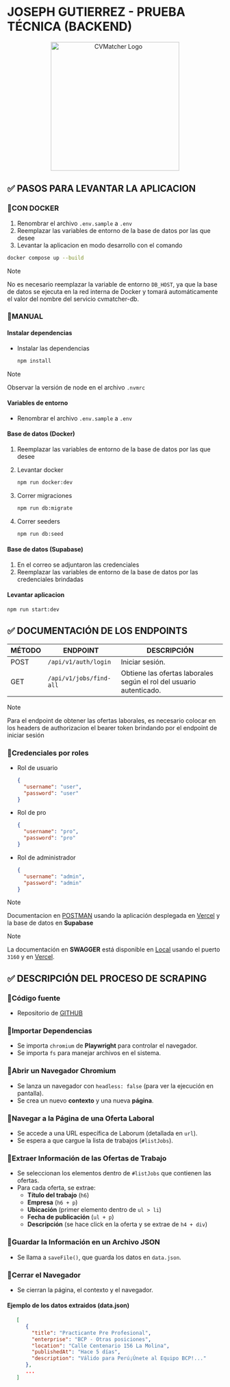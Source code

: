 # JOSEPH GUTIERREZ - PRUEBA TÉCNICA (BACKEND)

<p align="center">
  <img src="https://www.cvmatcher.app/images/shortlogo.webp"
  width="300" alt="CVMatcher Logo" />
  </a>
</p>

## ✅ PASOS PARA LEVANTAR LA APLICACION

### 🔹CON DOCKER

1. Renombrar el archivo `.env.sample` a `.env`
2. Reemplazar las variables de entorno de la base de datos por las que desee
3. Levantar la aplicacion en modo desarrollo con el comando

  ```bash
  docker compose up --build
  ```

> [!NOTE]
> No es necesario reemplazar la variable de entorno `DB_HOST`, ya que la
> base de datos se ejecuta en la red interna de Docker y tomará automáticamente
> el valor del nombre del servicio cvmatcher-db.

### 🔹MANUAL

#### Instalar dependencias

- Instalar las dependencias

  ```bash
  npm install
  ```

> [!NOTE]
> Observar la versión de node en el archivo `.nvmrc`

#### Variables de entorno

- Renombrar el archivo `.env.sample` a `.env`

#### Base de datos (Docker)

1. Reemplazar las variables de entorno de la base de datos por las que desee
2. Levantar docker

   ```bash
   npm run docker:dev
   ```

3. Correr migraciones

   ```bash
   npm run db:migrate
   ```

4. Correr seeders

   ```bash
   npm run db:seed
    ```

#### Base de datos (Supabase)

1. En el correo se adjuntaron las credenciales
2. Reemplazar las variables de entorno de la base de datos por las credenciales brindadas

#### Levantar aplicacion

```bash
npm run start:dev
```

## ✅ DOCUMENTACIÓN DE LOS ENDPOINTS

| MÉTODO | ENDPOINT                | DESCRIPCIÓN                                                         |
| ------ | ----------------------- | ------------------------------------------------------------------- |
| POST   | `/api/v1/auth/login`    | Iniciar sesión.                                                     |
| GET    | `/api/v1/jobs/find-all` | Obtiene las ofertas laborales según el rol del usuario autenticado. |

> [!NOTE]
> Para el endpoint de obtener las ofertas laborales, es necesario colocar en los
> headers de authorizacion el bearer token brindando por el endpoint de iniciar
> sesión

### 🔹Credenciales por roles

- Rol de usuario

  ```json
  {
    "username": "user",
    "password": "user"
  }
  ```

- Rol de pro

  ```json
  {
    "username": "pro",
    "password": "pro"
  }
  ```

- Rol de administrador

  ```json
  {
    "username": "admin",
    "password": "admin"
  }
  ```

> [!NOTE]
> Documentacion en [POSTMAN](https://documenter.getpostman.com/view/29145466/2sAYXCixwe) usando la aplicación desplegada en [Vercel](https://joseph-gutierrez-prueba-tecnica-cvmatcher-back.vercel.app) y la base
> de datos en **Supabase**

> [!NOTE]
> La documentación en **SWAGGER** está disponible en [Local](http://localhost:3160/documentation) usando el puerto `3160` y en [Vercel](https://joseph-gutierrez-prueba-tecnica-cvmatcher-back.vercel.app/documentation).

## ✅ DESCRIPCIÓN DEL PROCESO DE SCRAPING

### 🔹Código fuente

- Repositorio de [GITHUB](https://github.com/bjgonzalesg/https-github.com-bjgonzalesg-joseph-gutierrez-prueba-tecnica-cvmatcher-web-scraping.git)

### 🔹Importar Dependencias

- Se importa `chromium` de **Playwright** para controlar el navegador.
- Se importa `fs` para manejar archivos en el sistema.

### 🔹Abrir un Navegador Chromium

- Se lanza un navegador con `headless: false` (para ver la ejecución en pantalla).
- Se crea un nuevo **contexto** y una nueva **página**.

### 🔹Navegar a la Página de una Oferta Laboral

- Se accede a una URL específica de Laborum (detallada en `url`).
- Se espera a que cargue la lista de trabajos (`#listJobs`).

### 🔹Extraer Información de las Ofertas de Trabajo

- Se seleccionan los elementos dentro de `#listJobs` que contienen las ofertas.
- Para cada oferta, se extrae:
  - **Título del trabajo** (`h6`)
  - **Empresa** (`h6 + p`)
  - **Ubicación** (primer elemento dentro de `ul > li`)
  - **Fecha de publicación** (`ul + p`)
  - **Descripción** (se hace click en la oferta y se extrae de `h4 + div`)

### 🔹Guardar la Información en un Archivo JSON

- Se llama a `saveFile()`, que guarda los datos en `data.json`.

### 🔹Cerrar el Navegador

- Se cierran la página, el contexto y el navegador.

#### Ejemplo de los datos extraidos (data.json)

```json
   [
      {
        "title": "Practicante Pre Profesional",
        "enterprise": "BCP - Otras posiciones",
        "location": "Calle Centenario 156 La Molina",
        "publishedAt": "Hace 5 días",
        "description": "Válido para Perú¡Únete al Equipo BCP!..."
      },
      ...
   ]
```
